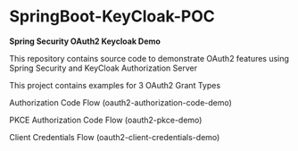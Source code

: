 # SpringBoot-KeyCloak-POC
**Spring Security OAuth2 Keycloak Demo**

This repository contains source code to demonstrate OAuth2 features using Spring Security and KeyCloak Authorization Server

This project contains examples for 3 OAuth2 Grant Types

Authorization Code Flow (oauth2-authorization-code-demo)

PKCE Authorization Code Flow (oauth2-pkce-demo)

Client Credentials Flow (oauth2-client-credentials-demo)

